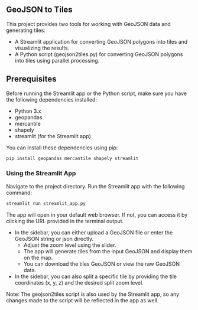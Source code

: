 ## GeoJSON to Tiles

This project provides two tools for working with GeoJSON data and generating tiles:

- A Streamlit application for converting GeoJSON polygons into tiles and visualizing the results.
- A Python script (geojson2tiles.py) for converting GeoJSON polygons into tiles using parallel processing.

## Prerequisites

Before running the Streamlit app or the Python script, make sure you have the following dependencies installed:

- Python 3.x
- geopandas
- mercantile
- shapely
- streamlit (for the Streamlit app)

You can install these dependencies using pip:
```bash
pip install geopandas mercantile shapely streamlit
```

### Using the Streamlit App

Navigate to the project directory.
Run the Streamlit app with the following command:

```bash
streamlit run streamlit_app.py
```
The app will open in your default web browser. If not, you can access it by clicking the URL provided in the terminal output.
        
- In the sidebar, you can either upload a GeoJSON file or enter the GeoJSON string or json directly.
    - Adjust the zoom level using the slider.
    - The app will generate tiles from the input GeoJSON and display them on the map.
    - You can download the tiles GeoJSON or view the raw GeoJSON data.
- In the sidebar, you can also split a specific tile by providing the tile coordinates (x, y, z) and the desired split zoom level.


Note: The geojson2tiles script is also used by the Streamlit app, so any changes made to the script will be reflected in the app as well.
